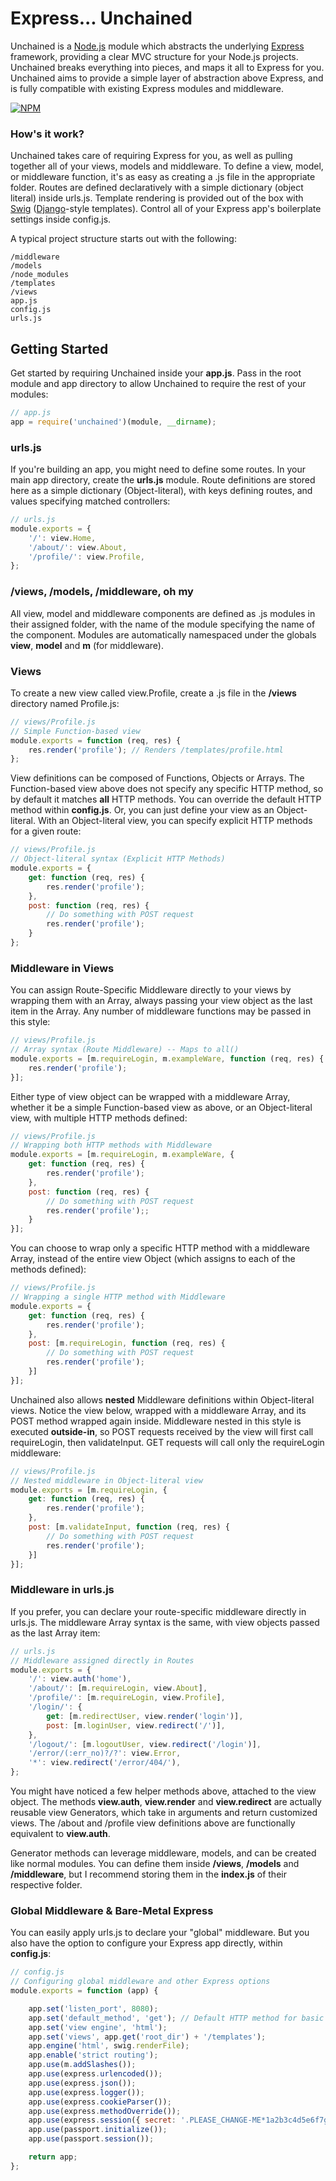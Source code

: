Express... Unchained
=========

Unchained is a [Node.js](https://github.com/joyent/node) module which abstracts the underlying [Express](https://github.com/visionmedia/express) framework, providing a clear MVC structure for your Node.js projects. Unchained breaks everything into pieces, and maps it all to Express for you. Unchained aims to provide a simple layer of abstraction above Express, and is fully compatible with existing Express modules and middleware.

[![NPM](https://nodei.co/npm/unchained.png?downloads=true)](https://nodei.co/npm/unchained/)

### How's it work?

Unchained takes care of requiring Express for you, as well as pulling together all of your views, models and middleware. To define a view, model, or middleware function, it's as easy as creating a .js file in the appropriate folder. Routes are defined declaratively with a simple dictionary (object literal) inside urls.js. Template rendering is provided out of the box with [Swig](https://github.com/paularmstrong/swig) ([Django](https://github.com/django/django)-style templates). Control all of your Express app's boilerplate settings inside config.js.

A typical project structure starts out with the following:

    /middleware
    /models
    /node_modules
    /templates
    /views
    app.js
    config.js
    urls.js

## Getting Started

Get started by requiring Unchained inside your **app.js**. Pass in the root module and app directory to allow Unchained to require the rest of your modules:

```javascript
// app.js
app = require('unchained')(module, __dirname);
```

### urls.js

If you're building an app, you might need to define some routes. In your main app directory, create the **urls.js** module. Route definitions are stored here as a simple dictionary (Object-literal), with keys defining routes, and values specifying matched controllers:

```javascript
// urls.js
module.exports = {
    '/': view.Home,
    '/about/': view.About,
    '/profile/': view.Profile,
};
```

### /views, /models, /middleware, oh my

All view, model and middleware components are defined as .js modules in their assigned folder, with the name of the module specifying the name of the component. Modules are automatically namespaced under the globals **view**, **model** and **m** (for middleware).

### Views

To create a new view called view.Profile, create a .js file in the **/views** directory named Profile.js:

```javascript
// views/Profile.js
// Simple Function-based view
module.exports = function (req, res) {
    res.render('profile'); // Renders /templates/profile.html
};
```

View definitions can be composed of Functions, Objects or Arrays. The Function-based view above does not specify any specific HTTP method, so by default it matches **all** HTTP methods. You can override the default HTTP method within **config.js**. Or, you can just define your view as an Object-literal. With an Object-literal view, you can specify explicit HTTP methods for a given route:

```javascript
// views/Profile.js
// Object-literal syntax (Explicit HTTP Methods)
module.exports = {
    get: function (req, res) {
        res.render('profile');
    },
    post: function (req, res) {
        // Do something with POST request
        res.render('profile');
    }
};
```

### Middleware in Views

You can assign Route-Specific Middleware directly to your views by wrapping them with an Array, always passing your view object as the last item in the Array. Any number of middleware functions may be passed in this style:

```javascript
// views/Profile.js
// Array syntax (Route Middleware) -- Maps to all()
module.exports = [m.requireLogin, m.exampleWare, function (req, res) {
    res.render('profile');
}];
```

Either type of view object can be wrapped with a middleware Array, whether it be a simple Function-based view as above, or an Object-literal view, with multiple HTTP methods defined:

```javascript
// views/Profile.js
// Wrapping both HTTP methods with Middleware
module.exports = [m.requireLogin, m.exampleWare, {
    get: function (req, res) {
        res.render('profile');
    },
    post: function (req, res) {
        // Do something with POST request
        res.render('profile');;
    }
}];
```

You can choose to wrap only a specific HTTP method with a middleware Array, instead of the entire view Object (which assigns to each of the methods defined):

```javascript
// views/Profile.js
// Wrapping a single HTTP method with Middleware
module.exports = {
    get: function (req, res) {
        res.render('profile');
    },
    post: [m.requireLogin, function (req, res) {
        // Do something with POST request
        res.render('profile');
    }]
}];
```

Unchained also allows **nested** Middleware definitions within Object-literal views. Notice the view below, wrapped with a middleware Array, and its POST method wrapped again inside. Middleware nested in this style is executed **outside-in**, so POST requests received by the view will first call requireLogin, then validateInput. GET requests will call only the requireLogin middleware:

```javascript
// views/Profile.js
// Nested middleware in Object-literal view
module.exports = [m.requireLogin, {
    get: function (req, res) {
        res.render('profile');
    },
    post: [m.validateInput, function (req, res) {
        // Do something with POST request
        res.render('profile');
    }]
}];
```

### Middleware in urls.js

If you prefer, you can declare your route-specific middleware directly in urls.js. The middleware Array syntax is the same, with view objects passed as the last Array item:

```javascript
// urls.js
// Middleware assigned directly in Routes
module.exports = {
    '/': view.auth('home'),
    '/about/': [m.requireLogin, view.About],
    '/profile/': [m.requireLogin, view.Profile],
    '/login/': {
        get: [m.redirectUser, view.render('login')],
        post: [m.loginUser, view.redirect('/')],
    },
    '/logout/': [m.logoutUser, view.redirect('/login')],
    '/error/(:err_no)?/?': view.Error,
    '*': view.redirect('/error/404/'),
};
```

You might have noticed a few helper methods above, attached to the view object. The methods **view.auth**, **view.render** and **view.redirect** are actually reusable view Generators, which take in arguments and return customized views. The /about and /profile view definitions above are functionally equivalent to **view.auth**.

Generator methods can leverage middleware, models, and can be created like normal modules. You can define them inside **/views**, **/models** and **/middleware**, but I recommend storing them in the **index.js** of their respective folder.

### Global Middleware & Bare-Metal Express

You can easily apply urls.js to declare your "global" middleware. But you also have the option to configure your Express app directly, within **config.js**:


```javascript
// config.js
// Configuring global middleware and other Express options
module.exports = function (app) {

    app.set('listen_port', 8080);
    app.set('default_method', 'get'); // Default HTTP method for basic view Functions
    app.set('view engine', 'html');
    app.set('views', app.get('root_dir') + '/templates');
    app.engine('html', swig.renderFile);
    app.enable('strict routing');
    app.use(m.addSlashes());
    app.use(express.urlencoded());
    app.use(express.json());
    app.use(express.logger());
    app.use(express.cookieParser());
    app.use(express.methodOverride());
    app.use(express.session({ secret: '.PLEASE_CHANGE-ME*1a2b3c4d5e6f7g8h9i0j!' }));
    app.use(passport.initialize());
    app.use(passport.session());

    return app;
};
```
